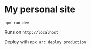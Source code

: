 # My personal site

`npm run dev`

Runs on `http://localhost`

Deploy with `npx arc deploy production`
